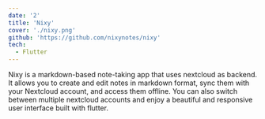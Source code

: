 ```yaml
---
date: '2'
title: 'Nixy'
cover: './nixy.png'
github: 'https://github.com/nixynotes/nixy'
tech:
  - Flutter
---
```


Nixy is a markdown-based note-taking app that uses nextcloud as backend. It allows you to create and edit notes in markdown format, sync them with your Nextcloud account, and access them offline. You can also switch between multiple nextcloud accounts and enjoy a beautiful and responsive user interface built with flutter.
